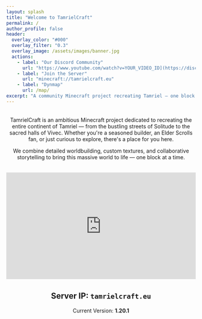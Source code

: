 ```yaml
---
layout: splash
title: "Welcome to TamrielCraft"
permalink: /
author_profile: false
header:
  overlay_color: "#000"
  overlay_filter: "0.3"
  overlay_image: /assets/images/banner.jpg
  actions:
    - label: "Our Discord Community"
      url: "https://www.youtube.com/watch?v=YOUR_VIDEO_ID](https://discord.gg/ApShrYn"
    - label: "Join the Server"
      url: "minecraft://tamrielcraft.eu"
    - label: "Dynmap"
      url: /map/
excerpt: "A community Minecraft project recreating Tamriel — one block at a time."
---
```


<div style="text-align: center; max-width: 800px; margin: 2rem auto;">
  <h2></h2>
  <p>
    TamrielCraft is an ambitious Minecraft project dedicated to recreating the entire continent of Tamriel — from the bustling streets of Solitude to the sacred halls of Vivec. Whether you're a seasoned builder, an Elder Scrolls fan, or just curious to explore, there's a place for you here.
  </p>
  <p>
    We combine detailed worldbuilding, custom textures, and collaborative storytelling to bring this massive world to life — one block at a time.
  </p>
</div>

<div style="position: relative; padding-bottom: 56.25%; height: 0; overflow: hidden; max-width: 100%;">
  <iframe src="https://www.youtube.com/embed/S_RDYP9PIkk" frameborder="0" allowfullscreen
    style="position: absolute; top:0; left: 0; width: 100%; height: 100%;">
  </iframe>
</div>

<div style="text-align: center; margin-top: 2rem;">
  <h2>Server IP: <code>tamrielcraft.eu</code></h2>
  <p>Current Version: <strong>1.20.1</strong></p>
</div>
